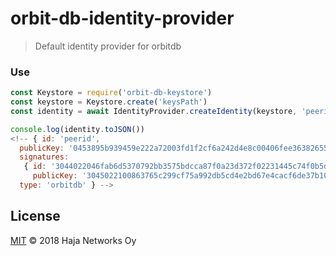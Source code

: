# orbit-db-identity-provider

> Default identity provider for orbitdb

### Use
```js
const Keystore = require('orbit-db-keystore')
const keystore = Keystore.create('keysPath')
const identity = await IdentityProvider.createIdentity(keystore, 'peerid')

console.log(identity.toJSON())
<!-- { id: 'peerid',
  publicKey: '0453895b939459e222a72003fd1f2cf6a242d4e8c00406fee36382655cbca66110965a839b91b9f9486f8f29f4547b7e0c0f32938899a0f43a59d7d803e333cc49',
  signatures:
   { id: '3044022046fab6d5370792bb3575bdcca87f0a23d372f02231445c74f0b5d52375e9d10d02207b9267396bcdb33fdf543f19afcbef5d68ee767f985dc9865dc353a68ccdd66f',
     publicKey: '3045022100863765c299cf75a992db5cd4e2bd67e4cacf6de37b10451d8cb799eb73b6801502207d18b9c31d19921d62783d23c92a2297d17d21afbfb12063906620e9e6be9e4f' },
  type: 'orbitdb' } -->

```

## License

[MIT](LICENSE) © 2018 Haja Networks Oy
